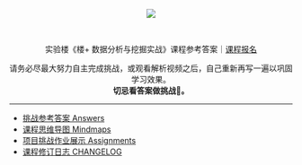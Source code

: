 <p align="center">
  <img src="https://static.shiyanlou.com/img/louplus/louplus_logo.png" />
</p>
<br>
<p align="center">
  实验楼《楼+ 数据分析与挖掘实战》课程参考答案｜<a href="https://www.shiyanlou.com/louplus/dm">课程报名</a>
</p>
<p align="center">
  请务必尽最大努力自主完成挑战，或观看解析视频之后，自己重新再写一遍以巩固学习效果。<br>
  <b>切忌看答案做挑战。</b>
</p>

---

- [挑战参考答案 Answers](https://github.com/shiyanlou/louplus-dm/tree/master/Answers)
- [课程思维导图 Mindmaps](https://github.com/shiyanlou/louplus-dm/tree/master/Mindmaps)
- [项目挑战作业展示 Assignments](https://github.com/shiyanlou/louplus-dm/tree/master/Assignments)
- [课程修订日志 CHANGELOG]([修订日志](https://github.com/shiyanlou/louplus-dm/wiki/CHANGELOG))



